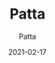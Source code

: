 ---
designer: "Endless Knot"
description: "Color%20Name%3A%20Fresco%0AMaterial%3A%20Wool/Silk%0APile%3A%20CutStyle%3A%20Abstract%2C%20Modern%2C%20New%20Arrivals"
image_primary: "img/Patta-Fresco-600x775.jpg"
manufacturer: "Endless Knot"
href: "https://endlessknotrugs.com/product/patta-fresco/"
subtitle: "Patta"
tags: 
  - "fresco"
  - "wool/silk"
  - "cut"
  - "abstract, modern, new arrivals"
  - "Endless Knot"
  - "Hand-Knotted Rugs"
title: "Patta"
category: "hand-knotted-rugs"
slug: "/manufacturers/endless-knot/hand-knotted-rugs/endless-knot-patta"
date: "2021-02-17"
---